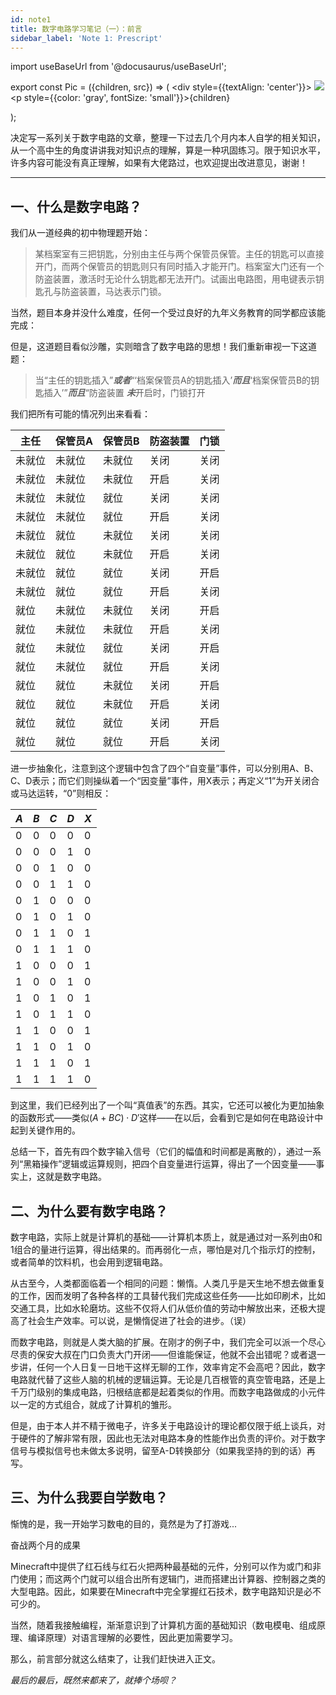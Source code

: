```yaml
---
id: note1
title: 数字电路学习笔记（一）：前言
sidebar_label: 'Note 1: Prescript'
---
```


import useBaseUrl from '@docusaurus/useBaseUrl';

export const Pic = ({children, src}) => (
    <div style={{textAlign: 'center'}}>
        <img src={src} />
        <p style={{color: 'gray', fontSize: 'small'}}>{children}</p>
    </div>);

决定写一系列关于数字电路的文章，整理一下过去几个月内本人自学的相关知识，从一个高中生的角度讲讲我对知识点的理解，算是一种巩固练习。限于知识水平，许多内容可能没有真正理解，如果有大佬路过，也欢迎提出改进意见，谢谢！

---

## 一、什么是数字电路？

我们从一道经典的初中物理题开始：

> 某档案室有三把钥匙，分别由主任与两个保管员保管。主任的钥匙可以直接开门，而两个保管员的钥匙则只有同时插入才能开门。档案室大门还有一个防盗装置，激活时无论什么钥匙都无法开门。试画出电路图，用电键表示钥匙孔与防盗装置，马达表示门锁。

当然，题目本身并没什么难度，任何一个受过良好的九年义务教育的同学都应该能完成：

<Pic src="https://pic3.zhimg.com/80/v2-8b6ce552d182e7b076503545b084ef5a_720w.jpg"></Pic>

但是，这道题目看似沙雕，实则暗含了数字电路的思想！我们重新审视一下这道题：

> 当“主任的钥匙插入”***或者***“‘档案保管员A的钥匙插入’***而且***‘档案保管员B的钥匙插入’”***而且***“防盗装置 ***未***开启时，门锁打开

我们把所有可能的情况列出来看看：

|主任   |保管员A|保管员B | 防盗装置|门锁|
|------|------|-------|--------|---|
|未就位 |未就位 | 未就位 | 关闭   |关闭|
|未就位 |未就位 | 未就位 | 开启   |关闭|
|未就位 |未就位 |   就位 | 关闭   |关闭|
|未就位 |未就位 |   就位 | 开启   |关闭|
|未就位 |  就位 | 未就位 | 关闭   |关闭|
|未就位 |  就位 | 未就位 | 开启   |关闭|
|未就位 |  就位 |   就位 | 关闭   |开启|
|未就位 |  就位 |   就位 | 开启   |关闭|
|就位   |未就位 | 未就位 | 关闭   |开启|
|就位   |未就位 | 未就位 | 开启   |关闭|
|就位   |未就位 |   就位 | 关闭   |开启|
|就位   |未就位 |   就位 | 开启   |关闭|
|就位   |  就位 | 未就位 | 关闭   |开启|
|就位   |  就位 | 未就位 | 开启   |关闭|
|就位   |  就位 |   就位 | 关闭   |开启|
|就位   |  就位 |   就位 | 开启   |关闭|

进一步抽象化，注意到这个逻辑中包含了四个“自变量”事件，可以分别用A、B、C、D表示；而它们则操纵着一个“因变量”事件，用X表示；再定义“1”为开关闭合或马达运转，“0”则相反：

|$A$|$B$|$C$|$D$|$X$|
|---|---|---|---|---|
| 0 | 0 | 0 | 0 | 0 |
| 0 | 0 | 0 | 1 | 0 |
| 0 | 0 | 1 | 0 | 0 |
| 0 | 0 | 1 | 1 | 0 |
| 0 | 1 | 0 | 0 | 0 |
| 0 | 1 | 0 | 1 | 0 |
| 0 | 1 | 1 | 0 | 1 |
| 0 | 1 | 1 | 1 | 0 |
| 1 | 0 | 0 | 0 | 1 |
| 1 | 0 | 0 | 1 | 0 |
| 1 | 0 | 1 | 0 | 1 |
| 1 | 0 | 1 | 1 | 0 |
| 1 | 1 | 0 | 0 | 1 |
| 1 | 1 | 0 | 1 | 0 |
| 1 | 1 | 1 | 0 | 1 |
| 1 | 1 | 1 | 1 | 0 |

到这里，我们已经列出了一个叫“真值表”的东西。其实，它还可以被化为更加抽象的函数形式——类似$(A+BC)\cdot D'$这样——在以后，会看到它是如何在电路设计中起到关键作用的。

总结一下，首先有四个数字输入信号（它们的幅值和时间都是离散的），通过一系列“黑箱操作”逻辑或运算规则，把四个自变量进行运算，得出了一个因变量——事实上，这就是数字电路。

## 二、为什么要有数字电路？

数字电路，实际上就是计算机的基础——计算机本质上，就是通过对一系列由0和1组合的量进行运算，得出结果的。而再弱化一点，哪怕是对几个指示灯的控制，或者简单的饮料机，也会用到逻辑电路。

从古至今，人类都面临着一个相同的问题：懒惰。人类几乎是天生地不想去做重复的工作，因而发明了各种各样的工具替代我们完成这些任务——比如印刷术，比如交通工具，比如水轮磨坊。这些不仅将人们从低价值的劳动中解放出来，还极大提高了社会生产效率。可以说，是懒惰促进了社会的进步。（误）

而数字电路，则就是人类大脑的扩展。在刚才的例子中，我们完全可以派一个尽心尽责的保安大叔在门口负责大门开闭——但谁能保证，他就不会出错呢？或者退一步讲，任何一个人日复一日地干这样无聊的工作，效率肯定不会高吧？因此，数字电路就代替了这些人脑的机械的逻辑运算。无论是几百根管的真空管电路，还是上千万门级别的集成电路，归根结底都是起着类似的作用。而数字电路做成的小元件以一定的方式组合，就成了计算机的雏形。

但是，由于本人并不精于微电子，许多关于电路设计的理论都仅限于纸上谈兵，对于硬件的了解非常有限，因此也无法对电路本身的性能作出负责的评价。对于数字信号与模拟信号也未做太多说明，留至A-D转换部分（如果我坚持的到的话）再写。

## 三、为什么我要自学数电？

惭愧的是，我一开始学习数电的目的，竟然是为了打游戏...

<Pic src="https://pic1.zhimg.com/80/v2-dd7607d3365cb0b414d139fd5e4a97a8_720w.jpg">奋战两个月的成果</Pic>

Minecraft中提供了红石线与红石火把两种最基础的元件，分别可以作为或门和非门使用；而这两个门就可以组合出所有逻辑门，进而搭建出计算器、控制器之类的大型电路。因此，如果要在Minecraft中完全掌握红石技术，数字电路知识是必不可少的。

当然，随着我接触编程，渐渐意识到了计算机方面的基础知识（数电模电、组成原理、编译原理）对语言理解的必要性，因此更加需要学习。

那么，前言部分就这么结束了，让我们赶快进入正文。

*最后的最后，既然来都来了，就捧个场呗？*
